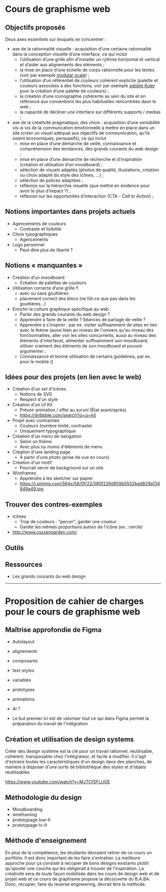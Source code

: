 # Cours de graphisme web

## Objectifs proposés

Deux axes essentiels sur lesquels se concentrer :

 - axe de la rationnalité visuelle : acquisition d’une certaine rationnalité dans la conception visuelle d’une interface, ce qui inclut
 	+ l’utilisation d’une grille afin d’installer un rythme horizontal et vertical et d’aider aux alignements des éléments ;
 	+ la mise en place d’une échelle de corps rationnelle pour les textes (voir par exemple [modular scale](http://www.modularscale.com/?16&px&1.333)) ;
 	+ l’utilisation d’un référentiel de couleurs cohérent explicite (palette et couleurs associées à des fonctions, voir par exemple [adoble Kuler](https://color.adobe.com/fr/create/color-wheel) pour la création d’une palette de couleurs) ;
 	+ la création d’une iconographie cohérente au sein du site et en référence aux conventions les plus habituelles rencontrées dasn le web ;
 	+ la capacité de décliner une interface sur différents supports / medias ;
 - axe de la créativité pragmatique, des choix : acquisition d’une sensibilité vis-à-vis de la communcation émotionnelle à mettre en place dans un site (créer un visuel adéquat aux objectifs de communication, qu’ils soient économiques, persuasifs), ce qui inclut
 	+ mise en place d’une démarche de veille, connaissance et compréhension des tendances, des grands courants du web design ;
 	+ mise en place d’une démarche de recherche et d’inspiration (création et utilisation d’un moodboard) ;
 	+ sélection de visuels adaptés (photos de qualité, illustations, création ou choix adapté du style des icônes, …) ;
 	+ sélection de polices adaptées ;
 	+ réflexion sur la hiérarchie visuelle (que mettre en évidence pour avoir le plus d’impact ?) ;
 	+ réflexion sur les opportunités d’interaction (CTA - *Call to Action*) ;

## Notions importantes dans projets actuels

- Agencements de couleurs
    - Contraste et lisibilité
- Choix typographiques
    - Agencements
- Logo personnel
    - Peut-être plus de liberté ?

## Notions « manquantes »

- Création d’un moodboard
    - Création de palettes de couleurs
- Utilisation correcte d’une grille !!
    + avec ou sans gouttières
    + placement correct des blocs (ne fût-ce que pas dans les gouttières…)
- Enrichir la culture graphique spécifique au web :
    - Parler des grands courants du web design ?
    - Apprendre à faire de la veille ? Séances de partage de veille ?
    - Apprendre à s'inspirer : par ex. visiter suffisamment de sites en lien avec le thème (aussi bien au niveau de l'univers qu'au niveau des fonctionnalités, aller voir les sites concurrents, aussi au niveau des éléments d'interface), alimenter suffisamment son moodboard, utiliser vraiment des éléments de son moodboard et pouvoir argumenter ;
    - Connaissance et bonne utilisation de certains guidelines, par ex. pour le mobile ()

## Idées pour des projets (en lien avec le web)

- Création d'un *set* d'icônes
    - Notions de SVG
    - Respect d'un style
- Création d'un *UI Kit*
    - Prévoir animation / effet au survol (État avant/après)
    - https://dribbble.com/search?q=ui+kit
- Projet avec contraintes
    - Couleurs (nombre limité, contraste)
    - Uniquement typographique
- Création d'un menu de navigation
    - Selon un thème
    - Avec plus ou moins d'éléments de menu
- Création d'une landing page
    - À partir d'une photo (prise de vue en cours)
- Création d'un motif
    - Pourrait servir de background sur un site
- Wireframes
    - Apprendre à les sketcher sur papier
    - https://i.pinimg.com/564x/58/0f/22/580f226d859b5552bad829a134849a49.jpg

## Trouver des contres-exemples

- Icônes
    - Trop de couleurs : "percer", garder une couleur
    - Garder les mêmes proportions autour de l'icône (ex.: cercle)
- http://www.csszengarden.com/

## Outils

## Ressources

- Les grands courants du web design

------------------

# Proposition de cahier de charges pour le cours de graphisme web

  ## Maîtrise approfondie de Figma

   - Autolayout

   - alignements

   - composants

   - text-styles

   - variables

   - prototypes

   - animations

   - AI ?

   - Le but premier ici est de valoriser tout ce qui dans Figma permet la préparation du travail de l'intégration

     

## Création et utilisation de design systems

Créer des design système est la clé pour un travail rationnel, réutilisable, cohérent, transposable chez l'intégrateur, et facile à modifier. Il s'agit d'extraire toutes les caractéristiques d'un design dans des planches, de manière à disposer d'une sorte de bibliothèque des styles et d'objets réutilisables

https://www.youtube.com/watch?v=MJTCfSFLUGE



## Méthodologie du design

- Moodboarding
- wireframing
- prototypage low-fi
- prototypage hi-fi

## Méthode d'enseignement

En plus de la compétence, les étudiants devraient retirer de ce cours un portfolio. Il est donc important de les faire s'entraîner. La meilleure approche pour ça consiste à recopier de bons designs existants plutôt qu'ajouter une couche qui les obligerait à trouver de l'inspiration. La créativité sera de toute façon mobilisée dans les cours de design web et de projet web et ce cours de graphisme propose la découverte du B.A.BA. Donc, recopier, faire du reverse engineering, devrait être la méthode.

